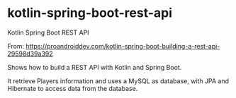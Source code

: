 # kotlin-spring-boot-rest-api
Kotlin Spring Boot REST API

From: https://proandroiddev.com/kotlin-spring-boot-building-a-rest-api-29598d39a392

Shows how to build a REST API with Kotlin and Spring Boot.

It retrieve Players information and uses a MySQL as database, with JPA and Hibernate to access data from the database.
